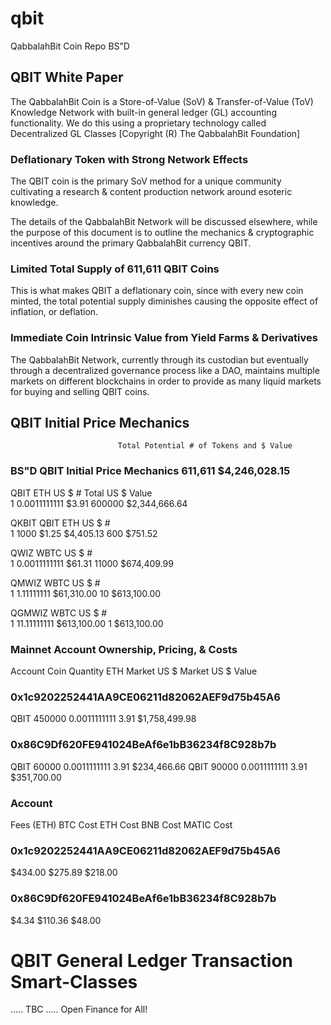 # qbit
QabbalahBit Coin Repo
BS”D

## QBIT White Paper

The QabbalahBit Coin is a Store-of-Value (SoV) & Transfer-of-Value (ToV) Knowledge Network with built-in general ledger (GL) accounting functionality.  We do this using a proprietary technology called Decentralized GL Classes [Copyright (R) The QabbalahBit Foundation]

### Deflationary Token with Strong Network Effects

The QBIT coin is the primary SoV method for a unique community cultivating a research & content production network around esoteric knowledge.

The details of the QabbalahBit Network will be discussed elsewhere, while the purpose of this document is to outline the mechanics & cryptographic incentives around the primary QabbalahBit currency QBIT.

### Limited Total Supply of 611,611 QBIT Coins

This is what makes QBIT a deflationary coin, since with every new coin minted, the total potential supply diminishes causing the opposite effect of inflation, or deflation.

### Immediate Coin Intrinsic Value from Yield Farms & Derivatives

The QabbalahBit Network, currently through its custodian but eventually through a decentralized governance process like a DAO, maintains multiple markets on different blockchains in order to provide as many liquid markets for buying and selling QBIT coins. 

## QBIT Initial Price Mechanics

							Total Potential # of Tokens and $ Value
### BS"D     QBIT Initial Price Mechanics			611,611	$4,246,028.15		

							
QBIT	ETH	US $			#	Total US $ Value		
1	0.0011111111	$3.91		600000	$2,344,666.64		

QKBIT	QBIT	ETH	US $		#			
1	1000	$1.25	$4,405.13	600		$751.52		
							
QWIZ	WBTC		US $		#			
1	0.0011111111	$61.31		11000		$674,409.99		

QMWIZ		WBTC	US $	#			
1	1.11111111	$61,310.00	10		$613,100.00		

QGMWIZ		WBTC	US $	#			
1	11.11111111	$613,100.00	1		$613,100.00		

### Mainnet Account Ownership, Pricing, & Costs

Account
Coin
Quantity
ETH Market
US $ Market
US $ Value

### 0x1c9202252441AA9CE06211d82062AEF9d75b45A6
QBIT
450000
0.0011111111
3.91
$1,758,499.98

### 0x86C9Df620FE941024BeAf6e1bB36234f8C928b7b
QBIT
60000
0.0011111111
3.91
$234,466.66
QBIT
90000
0.0011111111
3.91
$351,700.00

### Account
Fees (ETH)
BTC Cost
ETH Cost
BNB Cost
MATIC Cost

### 0x1c9202252441AA9CE06211d82062AEF9d75b45A6
$434.00
$275.89
$218.00

### 0x86C9Df620FE941024BeAf6e1bB36234f8C928b7b
$4.34
$110.36
$48.00

# QBIT General Ledger Transaction Smart-Classes
.....
TBC
.....
Open Finance for All!
